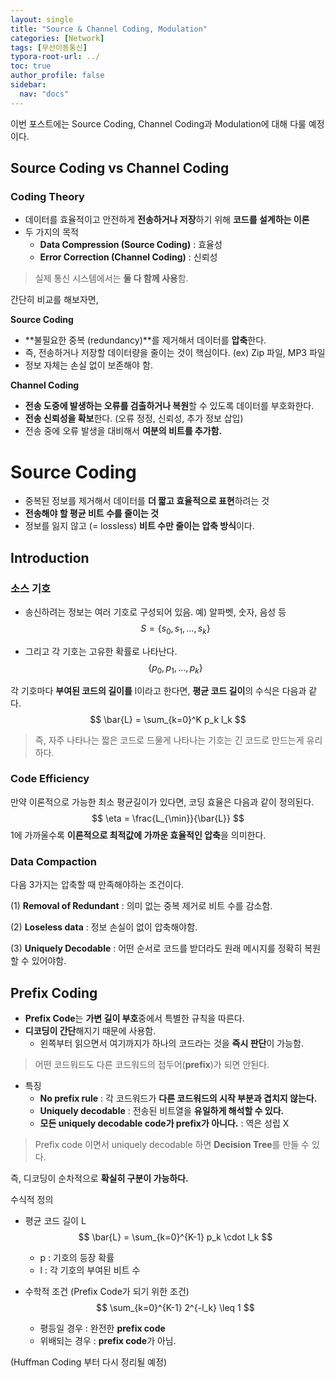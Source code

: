```yaml
---
layout: single
title: "Source & Channel Coding, Modulation"
categories: [Network]
tags: [무선이동통신]
typora-root-url: ../
toc: true
author_profile: false
sidebar:
  nav: "docs"
---
```


이번 포스트에는 Source Coding, Channel Coding과 Modulation에 대해 다룰 예정이다. 



## Source Coding vs Channel Coding

### Coding Theory

- 데이터를 효율적이고 안전하게 **전송하거나 저장**하기 위해 **코드를 설계하는 이론**
- 두 가지의 목적
  - **Data Compression (Source Coding)** : 효율성
  - **Error Correction (Channel Coding)** : 신뢰성

> 실제 통신 시스템에서는 **둘 다 함께 사용**함. 



간단히 비교를 해보자면, 

**Source Coding**

- **불필요한 중복 (redundancy)**를 제거해서 데이터를 **압축**한다.
- 즉, 전송하거나 저장할 데이터량을 줄이는 것이 핵심이다. (ex) Zip 파일, MP3 파일
- 정보 자체는 손실 없이 보존해야 함. 



**Channel Coding**

- **전송 도중에 발생하는 오류를 검출하거나 복원**할 수 있도록 데이터를 부호화한다. 
- **전송 신뢰성을 확보**한다.  (오류 정정, 신뢰성, 추가 정보 삽입)
- 전송 중에 오류 발생을 대비해서 **여분의 비트를 추가함.**



# Source Coding 

- 중복된 정보를 제거해서 데이터를 **더 짧고 효율적으로 표현**하려는 것 
- **전송해야 할 평균 비트 수를 줄이는 것**
- 정보를 잃지 않고 (= lossless) **비트 수만 줄이는 압축 방식**이다. 



## Introduction

### 소스 기호

- 송신하려는 정보는 여러 기호로 구성되어 있음.  예) 알파벳, 숫자, 음성 등
  $$
  S = \{ s_0, s_1, …, s_k \}
  $$

- 그리고 각 기호는 고유한 확률로 나타난다.
  $$
  \{ p_0, p_1, …, p_k \}
  $$
  

각 기호마다 **부여된 코드의 길이를** l이라고 한다면, **평균 코드 길이**의 수식은 다음과 같다.
$$
\bar{L} = \sum_{k=0}^K p_k l_k
$$


> 즉, 자주 나타나는 짧은 코드로 드물게 나타나는 기호는 긴 코드로 만드는게 유리하다. 



### Code Efficiency

만약 이론적으로 가능한 최소 평균길이가 있다면, 코딩 효율은 다음과 같이 정의된다.
$$
\eta = \frac{L_{\min}}{\bar{L}}
$$
1에 가까울수록 **이론적으로 최적값에 가까운 효율적인 압축**을 의미한다. 



### Data Compaction 

다음 3가지는 압축할 때 만족해야하는 조건이다. 

(1) **Removal of Redundant** : 의미 없는 중복 제거로 비트 수를 감소함. 

(2) **Loseless data** : 정보 손실이 없이 압축해야함. 

(3) **Uniquely Decodable** : 어떤 순서로 코드를 받더라도 원래 메시지를 정확히 복원할 수 있어야함. 



## Prefix Coding

- **Prefix Code**는 **가변 길이 부호**중에서 특별한 규칙을 따른다. 
- **디코딩이 간단**해지기 때문에 사용함.
  - 왼쪽부터 읽으면서 여기까지가 하나의 코드라는 것을 **즉시 판단**이 가능함. 

> 어떤 코드워드도 다른 코드워드의 접두어(**prefix**)가 되면 안된다. 



- 특징
  - **No prefix rule** : 각 코드워드가 **다른 코드워드의 시작 부분과 겹치지 않는다.**
  - **Uniquely decodable** : 전송된 비트열을 **유일하게 해석할 수 있다.**
  - **모든 uniquely decodable code가 prefix가 아니다.** : 역은 성립 X



>  Prefix code 이면서 uniquely decodable 하면 **Decision Tree**를 만들 수 있다. 

즉, 디코딩이 순차적으로 **확실히 구분이 가능하다.**



수식적 정의 

- 평균 코드 길이 L
  $$
  \bar{L} = \sum_{k=0}^{K-1} p_k \cdot l_k
  $$

  - p : 기호의 등장 확률
  - l : 각 기호의 부여된 비트 수 

- 수학적 조건 (Prefix Code가 되기 위한 조건)
  $$
  \sum_{k=0}^{K-1} 2^{-l_k} \leq 1
  $$

  - 평등일 경우 : 완전한 **prefix code**
  - 위배되는 경우 : **prefix code**가 아님. 



(Huffman Coding 부터 다시 정리될 예정) 